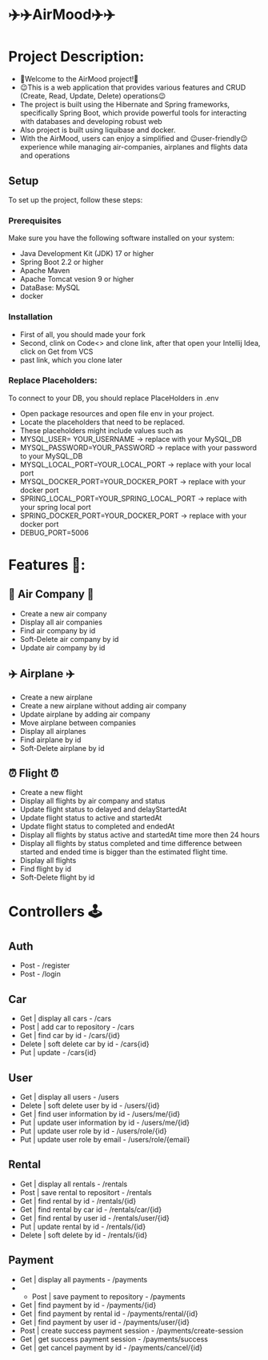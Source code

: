 # ✈️✈️AirMood✈️✈️

# Project Description:
- 🫡Welcome to the AirMood project!🫡
- 😉This is a web application that provides various features and CRUD (Create, Read, Update, Delete) operations😉
- The project is built using the Hibernate and Spring frameworks, specifically Spring Boot, which provide powerful tools for interacting with databases and developing robust web
- Also project is built using liquibase and docker.
- With the AirMood, users can enjoy a simplified and 😉user-friendly😉 experience while managing air-companies, airplanes and flights data and operations

## Setup

To set up the project, follow these steps:

### Prerequisites

Make sure you have the following software installed on your system:

- Java Development Kit (JDK) 17 or higher
- Spring Boot 2.2 or higher
- Apache Maven
- Apache Tomcat vesion 9 or higher
- DataBase: MySQL
- docker

### Installation
- First of all, you should made your fork
- Second, clink on Code<> and clone link, after that open your Intellij Idea, click on Get from VCS
- past link, which you clone later

### Replace Placeholders:
To connect to your DB, you should replace PlaceHolders in .env
- Open package resources and open file env in your project.
- Locate the placeholders that need to be replaced.
- These placeholders might include values such as
- MYSQL_USER= YOUR_USERNAME -> replace with your MySQL_DB
- MYSQL_PASSWORD=YOUR_PASSWORD -> replace with your password to your MySQL_DB
- MYSQL_LOCAL_PORT=YOUR_LOCAL_PORT -> replace with your local port
- MYSQL_DOCKER_PORT=YOUR_DOCKER_PORT -> replace with your docker port
- SPRING_LOCAL_PORT=YOUR_SPRING_LOCAL_PORT -> replace with your spring local port
- SPRING_DOCKER_PORT=YOUR_DOCKER_PORT -> replace with your docker port
- DEBUG_PORT=5006

# Features 🤌:

## 🏢 Air Company  🏢
- Create a new air company
- Display all air companies
- Find air company by id
- Soft-Delete air company by id
- Update air company by id

## ✈️ Airplane ✈️
- Create a new airplane
- Create a new airplane without adding air company
- Update airplane by adding air company
- Move airplane between companies
- Display all airplanes
- Find airplane by id
- Soft-Delete airplane by id

## ⏰ Flight ⏰
- Create a new flight
- Display all flights by air company and status
- Update flight status to delayed and delayStartedAt
- Update flight status to active and startedAt
- Update flight status to completed and endedAt
- Display all flights by status active and startedAt time more then 24 hours
- Display all flights by status completed and time difference between
started and ended time is bigger than the estimated flight time.
- Display all flights
- Find flight by id
- Soft-Delete flight by id

# Controllers 🕹

## Auth
- Post - /register
- Post - /login

## Car
- Get | display all cars - /cars
- Post | add car to repository - /cars
- Get | find car by id - /cars/{id}
- Delete | soft delete car by id - /cars{id}
- Put | update - /cars{id}

## User
- Get | display all users - /users
- Delete | soft delete user by id - /users/{id}
- Get | find user information by id - /users/me/{id}
- Put | update user information by id - /users/me/{id}
- Put | update user role by id - /users/role/{id}
- Put | update user role by email - /users/role/{email}

## Rental
- Get | display all rentals - /rentals
- Post | save rental to repositort - /rentals
- Get | find rental by id - /rentals/{id}
- Get | find rental by car id - /rentals/car/{id}
- Get | find rental by user id - /rentals/user/{id}
- Put | update rental by id - /rentals/{id}
- Delete | soft delete by id - /rentals/{id}

## Payment
- Get | display all payments - /payments
- - Post | save payment to repository - /payments
- Get | find payment by id - /payments/{id}
- Get | find payment by rental id - /payments/rental/{id}
- Get | find payment by user id - /payments/user/{id}
- Post | create success payment session - /payments/create-session
- Get | get success payment session - /payments/success
- Get | get cancel payment by id - /payments/cancel/{id}

